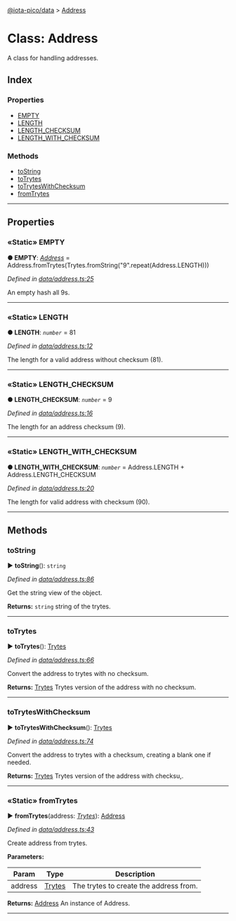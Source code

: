 [@iota-pico/data](../README.md) > [Address](../classes/address.md)



# Class: Address


A class for handling addresses.

## Index

### Properties

* [EMPTY](address.md#empty)
* [LENGTH](address.md#length)
* [LENGTH_CHECKSUM](address.md#length_checksum)
* [LENGTH_WITH_CHECKSUM](address.md#length_with_checksum)


### Methods

* [toString](address.md#tostring)
* [toTrytes](address.md#totrytes)
* [toTrytesWithChecksum](address.md#totryteswithchecksum)
* [fromTrytes](address.md#fromtrytes)



---
## Properties
<a id="empty"></a>

### «Static» EMPTY

**●  EMPTY**:  *[Address](address.md)*  =  Address.fromTrytes(Trytes.fromString("9".repeat(Address.LENGTH)))

*Defined in [data/address.ts:25](https://github.com/iotaeco/iota-pico-data/blob/0635260/src/data/address.ts#L25)*



An empty hash all 9s.




___

<a id="length"></a>

### «Static» LENGTH

**●  LENGTH**:  *`number`*  = 81

*Defined in [data/address.ts:12](https://github.com/iotaeco/iota-pico-data/blob/0635260/src/data/address.ts#L12)*



The length for a valid address without checksum (81).




___

<a id="length_checksum"></a>

### «Static» LENGTH_CHECKSUM

**●  LENGTH_CHECKSUM**:  *`number`*  = 9

*Defined in [data/address.ts:16](https://github.com/iotaeco/iota-pico-data/blob/0635260/src/data/address.ts#L16)*



The length for an address checksum (9).




___

<a id="length_with_checksum"></a>

### «Static» LENGTH_WITH_CHECKSUM

**●  LENGTH_WITH_CHECKSUM**:  *`number`*  =  Address.LENGTH + Address.LENGTH_CHECKSUM

*Defined in [data/address.ts:20](https://github.com/iotaeco/iota-pico-data/blob/0635260/src/data/address.ts#L20)*



The length for valid address with checksum (90).




___


## Methods
<a id="tostring"></a>

###  toString

► **toString**(): `string`



*Defined in [data/address.ts:86](https://github.com/iotaeco/iota-pico-data/blob/0635260/src/data/address.ts#L86)*



Get the string view of the object.




**Returns:** `string`
string of the trytes.






___

<a id="totrytes"></a>

###  toTrytes

► **toTrytes**(): [Trytes](trytes.md)



*Defined in [data/address.ts:66](https://github.com/iotaeco/iota-pico-data/blob/0635260/src/data/address.ts#L66)*



Convert the address to trytes with no checksum.




**Returns:** [Trytes](trytes.md)
Trytes version of the address with no checksum.






___

<a id="totryteswithchecksum"></a>

###  toTrytesWithChecksum

► **toTrytesWithChecksum**(): [Trytes](trytes.md)



*Defined in [data/address.ts:74](https://github.com/iotaeco/iota-pico-data/blob/0635260/src/data/address.ts#L74)*



Convert the address to trytes with a checksum, creating a blank one if needed.




**Returns:** [Trytes](trytes.md)
Trytes version of the address with checksu,.






___

<a id="fromtrytes"></a>

### «Static» fromTrytes

► **fromTrytes**(address: *[Trytes](trytes.md)*): [Address](address.md)



*Defined in [data/address.ts:43](https://github.com/iotaeco/iota-pico-data/blob/0635260/src/data/address.ts#L43)*



Create address from trytes.


**Parameters:**

| Param | Type | Description |
| ------ | ------ | ------ |
| address | [Trytes](trytes.md)   |  The trytes to create the address from. |





**Returns:** [Address](address.md)
An instance of Address.






___


